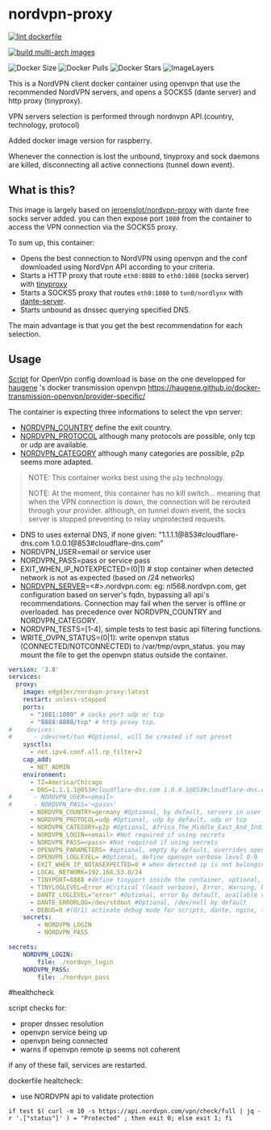 # nordvpn-proxy

[![lint dockerfile](https://github.com/edgd1er/nordvpn-proxy/actions/workflows/lint.yml/badge.svg?branch=main)](https://github.com/edgd1er/nordvpn-proxy/actions/workflows/lint.yml)

[![build multi-arch images](https://github.com/edgd1er/nordvpn-proxy/actions/workflows/buildPush.yml/badge.svg?branch=main)](https://github.com/edgd1er/nordvpn-proxy/actions/workflows/buildPush.yml)

![Docker Size](https://badgen.net/docker/size/edgd1er/nordvpn-proxy?icon=docker&label=Size)
![Docker Pulls](https://badgen.net/docker/pulls/edgd1er/nordvpn-proxy?icon=docker&label=Pulls)
![Docker Stars](https://badgen.net/docker/stars/edgd1er/nordvpn-proxy?icon=docker&label=Stars)
![ImageLayers](https://badgen.net/docker/layers/edgd1er/nordvpn-proxy?icon=docker&label=Layers)


This is a NordVPN client docker container using openvpn that use the recommended NordVPN servers, and opens a SOCKS5 (dante server) and http proxy (tinyproxy).

VPN servers selection is performed through nordnvpn API.(country, technology, protocol)

Added docker image version for raspberry.  

Whenever the connection is lost the unbound, tinyproxy and sock daemons are killed, disconnecting all active connections (tunnel down event).


## What is this?

This image is largely based on [jeroenslot/nordvpn-proxy](https://github.com/Joentje/nordvpn-proxy) with dante free socks server added. 
you can then expose port `1080` from the container to access the VPN connection via the SOCKS5 proxy.

To sum up, this container:
* Opens the best connection to NordVPN using openvpn and the conf downloaded using NordVpn API according to your criteria.
* Starts a HTTP proxy that route `eth0:8888` to `eth0:1080` (socks server) with [tinyproxy](https://tinyproxy.github.io/)
* Starts a SOCKS5 proxy that routes `eth0:1080` to `tun0/nordlynx` with [dante-server](https://www.inet.no/dante/).
* Starts unbound as dnssec querying specified DNS. 

The main advantage is that you get the best recommendation for each selection.

## Usage

[Script](https://github.com/haugene/docker-transmission-openvpn/blob/master/openvpn/nordvpn/updateConfigs.sh) for OpenVpn config download is base on the one developped for [haugene](https://github.com/haugene/docker-transmission-openvpn) 's docker transmission openvpn
https://haugene.github.io/docker-transmission-openvpn/provider-specific/

The container is expecting three informations to select the vpn server:
* [NORDVPN_COUNTRY](https://api.nordvpn.com/v1/servers/countries) define the exit country.
* [NORDVPN_PROTOCOL](https://api.nordvpn.com/v1/technologies) although many protocols are possible, only tcp or udp are available.
* [NORDVPN_CATEGORY](https://api.nordvpn.com/v1/servers/groups) although many categories are possible, p2p seems more adapted.

> NOTE: This container works best using the `p2p` technology.
> 
> NOTE: At the moment, this container has no kill switch... meaning that when the VPN connection is down, the connection will be rerouted through your provider. although, on tunnel down event, the socks server is stopped preventing to relay unprotected requests.   

* DNS to uses external DNS, if none given: "1.1.1.1@853#cloudflare-dns.com 1.0.0.1@853#cloudflare-dns.com"
* NORDVPN_USER=email or service user
* NORDVPN_PASS=pass or service pass
* EXIT_WHEN_IP_NOTEXPECTED=(0|1) # stop container when detected network is not as expected (based on /24 networks)
* [NORDVPN_SERVER](https://nordvpn.com/api/server/stats)=<country><#>.nordvpn.com: eg: nl568.nordvpn.com, get configuration based on server's fqdn, bypassing all api's recommendations. Connection may fail when the server is offline or overloaded. has precedence over NORDVPN_COUNTRY and NORDVPN_CATEGORY.
* NORDVPN_TESTS=[1-4], simple tests to test basic api filtering functions. 
* WRITE_OVPN_STATUS=(0|1): write openvpn status (CONNECTED/NOTCONNECTED) to /var/tmp/ovpn_status. you may mount the file to get the openvpn status outside the container. 

```yaml
version: '3.8'
services:
  proxy:
    image: edgd1er/nordvpn-proxy:latest
    restart: unless-stopped
    ports:
      - "1081:1080" # socks port udp or tcp
      - "8888:8888/tcp" # http proxy tcp.
#    devices:
#      - /dev/net/tun #Optional, will be created if not preset
    sysctls:
      - net.ipv4.conf.all.rp_filter=2
    cap_add:
      - NET_ADMIN
    environment:
      - TZ=America/Chicago
      - DNS=1.1.1.1@853#cloudflare-dns.com 1.0.0.1@853#cloudflare-dns.com
#      - NORDVPN_USER=<email>
#      - NORDVPN_PASS='<pass>'
      - NORDVPN_COUNTRY=germany #Optional, by default, servers in user's coyntry.
      - NORDVPN_PROTOCOL=udp #Optional, udp by default, udp or tcp
      - NORDVPN_CATEGORY=p2p #Optional, Africa_The_Middle_East_And_India, Asia_Pacific, Europe, Onion_Over_VPN, P2P, Standard_VPN_Servers, The_Americas
      - NORDVPN_LOGIN=<email> #Not required if using secrets
      - NORDVPN_PASS=<pass> #Not required if using secrets
      - OPENVPN_PARAMETERS= #optional, empty by default, overrides openvpn config file with parameters
      - OPENVPN_LOGLEVEL= #Optional, define openvpn verbose level 0-9
      - EXIT_WHEN_IP_NOTASEXPECTED=0 # when detected ip is not belonging to remote vpn network
      - LOCAL_NETWORK=192.168.53.0/24
      - TINYPORT=8888 #define tinyport inside the container, optional, 8888 by default,
      - TINYLOGLEVEL=Error #Critical (least verbose), Error, Warning, Notice, Connect (to log connections without Info's noise), Info
      - DANTE_LOGLEVEL="error" #Optional, error by default, available values: connect disconnect error data
      - DANTE_ERRORLOG=/dev/stdout #Optional, /dev/null by default
      - DEBUG=0 #(0/1) activate debug mode for scripts, dante, nginx, tinproxy
    secrets:
        - NORDVPN_LOGIN
        - NORDVPN_PASS

secrets:
    NORDVPN_LOGIN:
        file: ./nordvpn_login
    NORDVPN_PASS:
        file: ./nordvpn_pass
```
#healthcheck

script checks for:
* proper dnssec resolution
* openvpn service being up
* openvpn being connected
* warns if openvpn remote ip seems not coherent

if any of these fail, services are restarted.

dockerfile healtcheck:
* use NORDVPN api to validate protection
```
if test $( curl -m 10 -s https://api.nordvpn.com/vpn/check/full | jq -r '.["status"]' ) = "Protected" ; then exit 0; else exit 1; fi 
```

